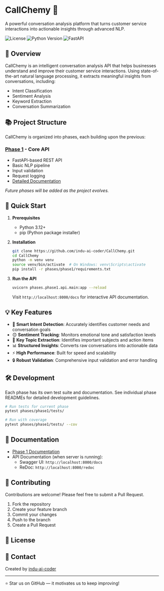 # CallChemy 🧪

A powerful conversation analysis platform that turns customer service interactions into actionable insights through advanced NLP.

![License](https://img.shields.io/badge/license-MIT-blue.svg)
![Python Version](https://img.shields.io/badge/python-3.12+-blue.svg)
![FastAPI](https://img.shields.io/badge/FastAPI-latest-green.svg)

## 🌟 Overview

CallChemy is an intelligent conversation analysis API that helps businesses understand and improve their customer service interactions. Using state-of-the-art natural language processing, it extracts meaningful insights from conversations, including:

- Intent Classification
- Sentiment Analysis
- Keyword Extraction
- Conversation Summarization

## 📚 Project Structure

CallChemy is organized into phases, each building upon the previous:

### [Phase 1](/phases/phase1/) - Core API
- FastAPI-based REST API
- Basic NLP pipeline
- Input validation
- Request logging
- [Detailed Documentation](/phases/phase1/README.md)

*Future phases will be added as the project evolves.*

## 🚀 Quick Start

1. **Prerequisites**
   - Python 3.12+
   - pip (Python package installer)

2. **Installation**
   ```bash
   git clone https://github.com/indu-ai-coder/CallChemy.git
   cd CallChemy
   python -m venv venv
   source venv/bin/activate  # On Windows: venv\Scripts\activate
   pip install -r phases/phase1/requirements.txt
   ```

3. **Run the API**
   ```bash
   uvicorn phases.phase1.api.main:app --reload
   ```

   Visit `http://localhost:8000/docs` for interactive API documentation.

## 💡 Key Features

- 🎯 **Smart Intent Detection**: Accurately identifies customer needs and conversation goals
- 😊 **Sentiment Tracking**: Monitors emotional tone and satisfaction levels
- 🔑 **Key Topic Extraction**: Identifies important subjects and action items
- 📊 **Structured Insights**: Converts raw conversations into actionable data
- ⚡ **High Performance**: Built for speed and scalability
- 🔒 **Robust Validation**: Comprehensive input validation and error handling

## 🛠️ Development

Each phase has its own test suite and documentation. See individual phase READMEs for detailed development guidelines.

```bash
# Run tests for current phase
pytest phases/phase1/tests/

# Run with coverage
pytest phases/phase1/tests/ --cov
```

## 📖 Documentation

- [Phase 1 Documentation](/phases/phase1/README.md)
- API Documentation (when server is running):
  - Swagger UI: `http://localhost:8000/docs`
  - ReDoc: `http://localhost:8000/redoc`

## 🤝 Contributing

Contributions are welcome! Please feel free to submit a Pull Request.

1. Fork the repository
2. Create your feature branch
3. Commit your changes
4. Push to the branch
5. Create a Pull Request

## 📄 License



## 👥 Contact

Created by [indu-ai-coder](https://github.com/indu-ai-coder)

---
⭐ Star us on GitHub — it motivates us to keep improving!
